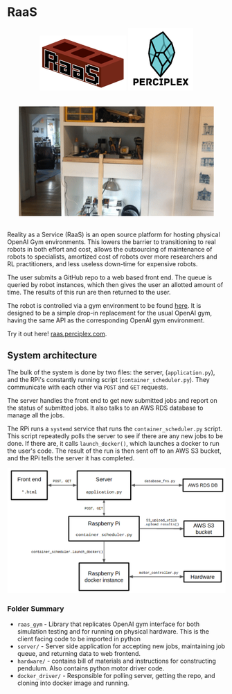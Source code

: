 # RaaS

<div align="center">
<img src="server/static/logo.png" alt="Your image title" width="200"/>

<img src="server/static/pplex_logo_wordmark.png" alt="Your image title" width="150"/>
</div>
<br/>
<br/>
<div align="center">
<img src="misc/swingup.gif" alt="Your image title" width="450"/>
</div>
<br/>

Reality as a Service (RaaS) is an open source platform for hosting physical OpenAI Gym environments. This lowers the barrier to transitioning to real robots in both effort and cost, allows the outsourcing of maintenance of robots to specialists, amortized cost of robots over more researchers and RL practitioners, and less useless down-time for expensive robots.

The user submits a GitHub repo to a web based front end. The queue is queried by robot instances, which then gives the user an allotted amount of time. The results of this run are then returned to the user.

The robot is controlled via a gym environment to be found [here](https://github.com/perciplex/raas-envs). It is designed to be a simple drop-in replacement for the usual OpenAI gym, having the same API as the corresponding OpenAI gym environment.

Try it out here! [raas.perciplex.com](http://raas.perciplex.com).

## System architecture

The bulk of the system is done by two files: the server, (`application.py`), and the RPi's constantly running script (`container_scheduler.py`). They communicate with each other via `POST` and `GET` requests.

The server handles the front end to get new submitted jobs and report on the status of submitted jobs. It also talks to an AWS RDS database to manage all the jobs.

The RPi runs a `systemd` service that runs the `container_scheduler.py` script. This script repeatedly polls the server to see if there are any new jobs to be done. If there are, it calls `launch_docker()`, which launches a docker to run the user's code. The result of the run is then sent off to an AWS S3 bucket, and the RPi tells the server it has completed.

<img src="misc/block_diagram.png"/>


### Folder Summary

- `raas_gym` - Library that replicates OpenAI gym interface for both simulation testing and for running on physical hardware. This is the client facing code to be imported in python
- `server/` - Server side application for accepting new jobs, maintaining job queue, and returning data to web frontend.
- `hardware/` - contains bill of materials and instructions for constructing pendulum. Also contains python motor driver code.
- `docker_driver/` - Responsible for polling server, getting the repo, and cloning into docker image and running.
